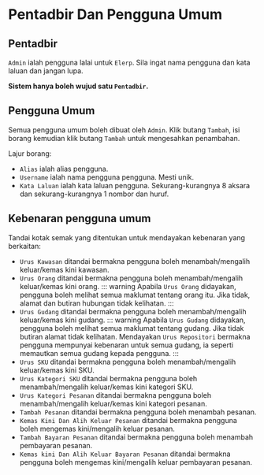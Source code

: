 # Pentadbir Dan Pengguna Umum

## Pentadbir
`Admin` ialah pengguna lalai untuk `Elerp`. Sila ingat nama pengguna dan kata laluan dan jangan lupa.

**Sistem hanya boleh wujud satu `Pentadbir`.**

## Pengguna Umum
Semua pengguna umum boleh dibuat oleh `Admin`. Klik butang `Tambah`, isi borang kemudian klik butang `Tambah` untuk mengesahkan penambahan.

Lajur borang:
- `Alias` ialah alias pengguna.
- `Username` ialah nama pengguna pengguna. Mesti unik.
- `Kata Laluan` ialah kata laluan pengguna. Sekurang-kurangnya 8 aksara dan sekurang-kurangnya 1 nombor dan huruf.

## Kebenaran pengguna umum
Tandai kotak semak yang ditentukan untuk mendayakan kebenaran yang berkaitan:
- `Urus Kawasan` ditandai bermakna pengguna boleh menambah/mengalih keluar/kemas kini kawasan.
- `Urus Orang` ditandai bermakna pengguna boleh menambah/mengalih keluar/kemas kini orang.
::: warning
Apabila `Urus Orang` didayakan, pengguna boleh melihat semua maklumat tentang orang itu.   Jika tidak, alamat dan butiran hubungan tidak kelihatan.
:::
- `Urus Gudang` ditandai bermakna pengguna boleh menambah/mengalih keluar/kemas kini gudang.
::: warning
Apabila `Urus Gudang` didayakan, pengguna boleh melihat semua maklumat tentang gudang.   Jika tidak butiran alamat tidak kelihatan. Mendayakan `Urus Repositori` bermakna pengguna mempunyai kebenaran untuk semua gudang, ia seperti memautkan semua gudang kepada pengguna.
:::
- `Urus SKU` ditandai bermakna pengguna boleh menambah/mengalih keluar/kemas kini SKU.
- `Urus Kategori SKU` ditandai bermakna pengguna boleh menambah/mengalih keluar/kemas kini kategori SKU.
- `Urus Kategori Pesanan` ditandai bermakna pengguna boleh menambah/mengalih keluar/kemas kini kategori pesanan.
- `Tambah Pesanan` ditandai bermakna pengguna boleh menambah pesanan.
- `Kemas Kini Dan Alih Keluar Pesanan` ditandai bermakna pengguna boleh mengemas kini/mengalih keluar pesanan.
- `Tambah Bayaran Pesanan` ditandai bermakna pengguna boleh menambah pembayaran pesanan.
- `Kemas kini Dan Alih Keluar Bayaran Pesanan` ditandai bermakna pengguna boleh mengemas kini/mengalih keluar pembayaran pesanan.